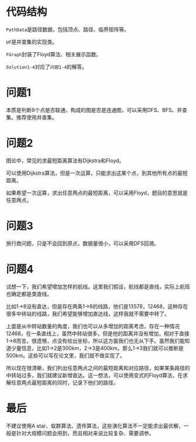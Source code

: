# 代码结构

`PathData`是路径数据，包括顶点、路径、临界矩阵等。

`UF`是并查集的实现类。

`FGraph`封装了Floyd算法、相关展示函数。

`Solution1-4`对应了`问题1-4`的解答。

# 问题1

本质是判断8个点是否联通，构成的图是否是连通图，可以采用DFS、BFS、并查集。推荐使用并查集。

# 问题2

图论中，常见的求最短距离算法有Dijkstra和Floyd。

可以使用Dijkstra算法，但是一次运算，只能求出这某个点，到其他所有点的最短距离。

如果希望一次运算，求出任意两点的最短距离，可以采用Floyd，题目的意思就是任意两点。

# 问题3

旅行商问题，只是不会回到原点，数据量很小，可以采用DFS回溯。

# 问题4

试想一下，我们希望增加怎样的航线。这里我们假设，航线都是直线，实际上航班也确定都是类直线。

比如1->8没有直达，但是存在两条1->8的线路，他们是13578，12468，这种存在很多中转站的线路，我们希望能够增加直达线，这样我就不需要中转了。

上面是从中转站数量的角度，我们也可以从多增加的距离考虑，存在一种情况 12468，在一条直线上，虽然中转站很多，但是他的距离并没有增加，相对于直接1->8而言。很遗憾，点没有给出坐标，所以这方面我们也无从下手。虽然我们能知道少量信息，比如1->2是300km，2->3是400km，那么1->3我们就可以推断是500km。这些可以写在论文里，我们就不做实现了。

所以现在很清晰，我们列出任意两点之间的最短距离和对应路径，如果某条路径的中转站过多，我们就建议新增直达。这一想法，可以使用变式的Floyd算法，在求解任意两点最短距离的同时，记录下他们的路径。

# 最后

不建议使用A star、蚁群算法、遗传算法，这些演化算法不一定能求出最优解，一般是针对大规模问题会用到，而且相对来说比较复杂、需要调参。


